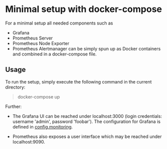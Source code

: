 # Minimal setup with docker-compose

For a minimal setup all needed components such as
- Grafana
- Prometheus Server
- Prometheus Node Exporter
- Prometheus Alertmanager
can be simply spun up as Docker containers and combined in a docker-compose file.

## Usage

To run the setup, simply execute the following command in the current directory:
> docker-compose up

Further:

- The Grafana UI can be reached under localhost:3000 (login credentials: username 'admin', password 'foobar'). The configuration for Grafana is defined in [config.monitoring](./grafana/config.monitoring).

- Prometheus also exposes a user interface which may be reached under localhost:9090. 
